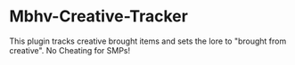# Mbhv-Creative-Tracker
This plugin tracks creative brought items and sets the lore to "brought from creative". No Cheating for SMPs!
